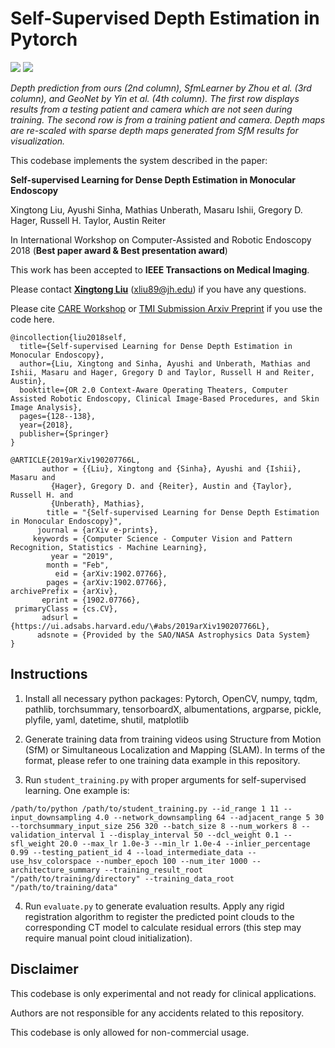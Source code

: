 # Self-Supervised Depth Estimation in Pytorch


![](clip_1.gif) ![](clip_2.gif)

*Depth prediction from ours (2nd column), SfmLearner by Zhou et al. (3rd column), and GeoNet by Yin et al. (4th column). The first row displays results from a testing patient and camera which are not seen during training. The second row is from a training patient and camera. Depth maps are re-scaled with sparse depth maps generated from SfM results for visualization.*


This codebase implements the system described in the paper:

**Self-supervised Learning for Dense Depth Estimation in Monocular Endoscopy**

Xingtong Liu, Ayushi Sinha, Mathias Unberath, Masaru Ishii, Gregory D. Hager, Russell H. Taylor, Austin Reiter

In International Workshop on Computer-Assisted and Robotic Endoscopy 2018 (**Best paper award & Best presentation award**)

This work has been accepted to **IEEE Transactions on Medical Imaging**.

Please contact [**Xingtong Liu**](http://www.cs.jhu.edu/~xingtongl/) (xliu89@jh.edu) if you have any questions.

Please cite [CARE Workshop](https://link.springer.com/chapter/10.1007/978-3-030-01201-4_15) or [TMI Submission Arxiv Preprint](https://arxiv.org/abs/1902.07766) if you use the code here.
```
@incollection{liu2018self,
  title={Self-supervised Learning for Dense Depth Estimation in Monocular Endoscopy},
  author={Liu, Xingtong and Sinha, Ayushi and Unberath, Mathias and Ishii, Masaru and Hager, Gregory D and Taylor, Russell H and Reiter, Austin},
  booktitle={OR 2.0 Context-Aware Operating Theaters, Computer Assisted Robotic Endoscopy, Clinical Image-Based Procedures, and Skin Image Analysis},
  pages={128--138},
  year={2018},
  publisher={Springer}
}
```

```
@ARTICLE{2019arXiv190207766L,
       author = {{Liu}, Xingtong and {Sinha}, Ayushi and {Ishii}, Masaru and
         {Hager}, Gregory D. and {Reiter}, Austin and {Taylor}, Russell H. and
         {Unberath}, Mathias},
        title = "{Self-supervised Learning for Dense Depth Estimation in Monocular Endoscopy}",
      journal = {arXiv e-prints},
     keywords = {Computer Science - Computer Vision and Pattern Recognition, Statistics - Machine Learning},
         year = "2019",
        month = "Feb",
          eid = {arXiv:1902.07766},
        pages = {arXiv:1902.07766},
archivePrefix = {arXiv},
       eprint = {1902.07766},
 primaryClass = {cs.CV},
       adsurl = {https://ui.adsabs.harvard.edu/\#abs/2019arXiv190207766L},
      adsnote = {Provided by the SAO/NASA Astrophysics Data System}
}
```
## Instructions

1. Install all necessary python packages: Pytorch, OpenCV, numpy, tqdm, pathlib, torchsummary, tensorboardX, albumentations, argparse, pickle, plyfile, yaml, datetime, shutil, matplotlib

2. Generate training data from training videos using Structure from Motion (SfM) or Simultaneous Localization and Mapping (SLAM). In terms of the format, please refer to one training data example in this repository.

3. Run ```student_training.py``` with proper arguments for self-supervised learning. One example is:
```
/path/to/python /path/to/student_training.py --id_range 1 11 --input_downsampling 4.0 --network_downsampling 64 --adjacent_range 5 30 --torchsummary_input_size 256 320 --batch_size 8 --num_workers 8 --validation_interval 1 --display_interval 50 --dcl_weight 0.1 --sfl_weight 20.0 --max_lr 1.0e-3 --min_lr 1.0e-4 --inlier_percentage 0.99 --testing_patient_id 4 --load_intermediate_data --use_hsv_colorspace --number_epoch 100 --num_iter 1000 --architecture_summary --training_result_root "/path/to/training/directory" --training_data_root "/path/to/training/data"
```

4. Run ```evaluate.py``` to generate evaluation results. Apply any rigid registration algorithm to register the predicted point clouds to the corresponding CT model to calculate residual errors (this step may require manual point cloud initialization).


## Disclaimer

This codebase is only experimental and not ready for clinical applications.

Authors are not responsible for any accidents related to this repository.

This codebase is only allowed for non-commercial usage.



